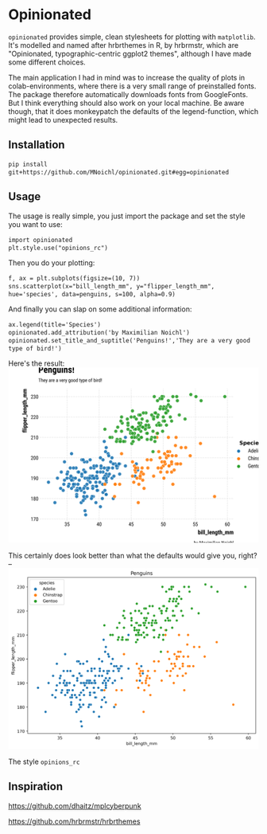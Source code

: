 # Opinionated

`opinionated` provides simple, clean stylesheets for plotting with `matplotlib`. 
It's modelled and named after hrbrthemes in R, by hrbrmstr, which are "Opinionated, typographic-centric ggplot2 themes", although I have made some different choices. 

The main application I had in mind was to increase the quality of plots in colab-environments, where there is a very small range of preinstalled fonts. The package therefore automatically downloads fonts from GoogleFonts. But I think everything should also work on your local machine. Be aware though, that it does monkeypatch the defaults of the legend-function, which might lead to unexpected results.



## Installation

    pip install git+https://github.com/MNoichl/opinionated.git#egg=opinionated


## Usage
The usage is really simple, you just import the package and set the style you want to use:

    import opinionated
    plt.style.use("opinions_rc")

Then you do your plotting:

    f, ax = plt.subplots(figsize=(10, 7))
    sns.scatterplot(x="bill_length_mm", y="flipper_length_mm", hue='species', data=penguins, s=100, alpha=0.9)

And finally you can slap on some additional information:

    ax.legend(title='Species')
    opinionated.add_attribution('by Maximilian Noichl')
    opinionated.set_title_and_suptitle('Penguins!','They are a very good type of bird!')

Here's the result:
<img src="img/opinions_rc_example.png" width="672" />

This certainly does look better than what the defaults would give you, right? –
<img src="img/outofthebox_penguins.png" width="672" />


The style `opinions_rc` 
<!-- ![A sample plot of the opinions_rc theme.](img/opinions_rc_example.png) -->

## Inspiration 

https://github.com/dhaitz/mplcyberpunk

https://github.com/hrbrmstr/hrbrthemes
